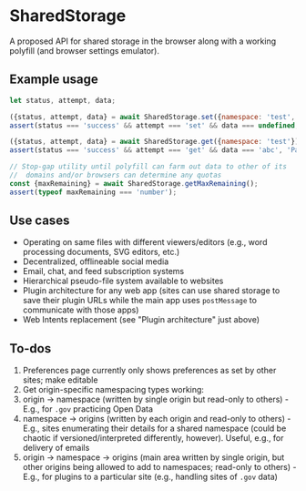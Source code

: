 # SharedStorage

A proposed API for shared storage in the browser along with a working
polyfill (and browser settings emulator).

## Example usage

```js
let status, attempt, data;

({status, attempt, data} = await SharedStorage.set({namespace: 'test', data: 'abc'}));
assert(status === 'success' && attempt === 'set' && data === undefined, 'Passed setting');

({status, attempt, data} = await SharedStorage.get({namespace: 'test'}));
assert(status === 'success' && attempt === 'get' && data === 'abc', 'Passed getting');

// Stop-gap utility until polyfill can farm out data to other of its
//  domains and/or browsers can determine any quotas
const {maxRemaining} = await SharedStorage.getMaxRemaining();
assert(typeof maxRemaining === 'number');
```

## Use cases

- Operating on same files with different viewers/editors (e.g., word
  processing documents, SVG editors, etc.)
- Decentralized, offlineable social media
- Email, chat, and feed subscription systems
- Hierarchical pseudo-file system available to websites
- Plugin architecture for any web app (sites can use shared storage to save their
    plugin URLs while the main app uses `postMessage` to communicate with
    those apps)
- Web Intents replacement (see "Plugin architecture" just above)

## To-dos

1. Preferences page currently only shows preferences as set by other sites;
    make editable
1. Get origin-specific namespacing types working:
  1. origin -> namespace (written by single origin but read-only to others) -
    E.g., for `.gov` practicing Open Data
  2. namespace -> origins (written by each origin and read-only to others) -
    E.g., sites enumerating their details for a shared namespace (could be
    chaotic if versioned/interpreted differently, however). Useful, e.g., for
    delivery of emails
  3. origin -> namespace -> origins (main area written by single origin, but
    other origins being allowed to add to namespaces; read-only to others) -
    E.g., for plugins to a particular site (e.g., handling sites of `.gov`
    data)
